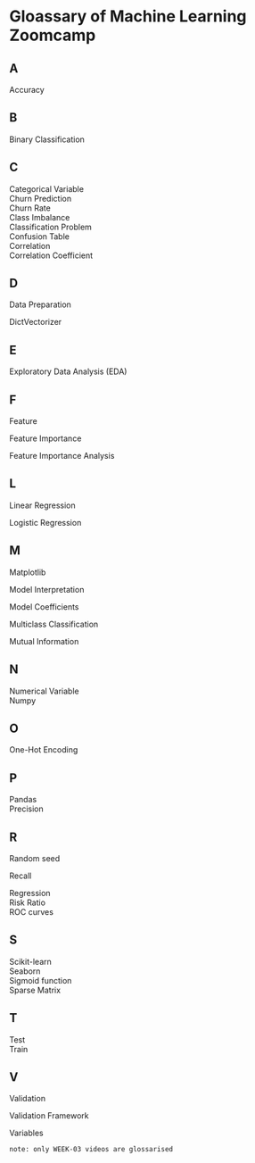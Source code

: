 # Gloassary of Machine Learning Zoomcamp


## A <br>
Accuracy<br>
## B<br>
Binary Classification<br>
## C<br>
Categorical Variable<br>
Churn Prediction<br>
Churn Rate<br>
Class Imbalance<br>
Classification Problem<br>
Confusion Table<br>
Correlation<br>
Correlation Coefficient<br>
## D<br>
Data Preparation<br>

DictVectorizer<br>
## E<br>

Exploratory Data Analysis (EDA)<br>
## F<br>
Feature<br>

Feature Importance<br>

Feature Importance Analysis<br>
## L<br>
Linear Regression<br>

Logistic Regression<br>
## M<br>
Matplotlib<br>

Model Interpretation <br>

Model Coefficients<br>

Multiclass Classification<br>

Mutual Information<br>
## N<br>
Numerical Variable<br>
Numpy<br>
## O<br>
One-Hot Encoding<br>
## P<br>

Pandas<br>
Precision<br>
## R <br>

Random seed<br>

Recall<br>

Regression<br>
Risk Ratio<br>
ROC curves<br>

## S<br>

Scikit-learn<br>
Seaborn<br>
Sigmoid function<br>
Sparse Matrix<br>
## T<br>

Test<br>
Train<br>
## V<br>
Validation<br>

Validation Framework<br>

Variables<br>


	note: only WEEK-03 videos are glossarised